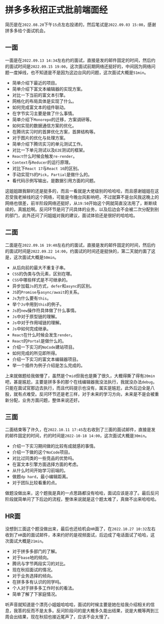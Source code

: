 # 拼多多秋招正式批前端面经
简历是在`2022.08.20`下午`15`点左右投递的，然后笔试是`2022.09.03 15:00`，感谢拼多多给个面试机会。

## 一面
一面是在`2022.09.13 14:34`左右约的面试，直接是发的邮件固定的时间，然后约的面试时间是`2022.09.15 19:00`，这次面试前期网络还挺好的，中间因为网络问题一度掉线，也不知道是不是因为这边台风的问题，这次面试大概是`51min`。

* 简单介绍下最近的项目。
* 简单介绍下富文本编辑器的实现方案。
* 对比一下当前的富文本引擎。
* 网格化的布局具体是实现了什么。
* 如何完成富文本的组件联动。
* 在字节实习主要是做了什么事情。
* 简单介绍下`Monorepo`的迁移，方案调研等。
* 如何实现的数据通信方案的优化。
* 在腾讯实习时的首屏优化方案，首屏结构等。
* 对于图片的优化与处理方案。
* 简单介绍下腾讯实习的单元测试工作。
* 对比一下单元测试以及`E2E`测试的框架。
* `React`什么时候会触发`re-render`。
* `Context`与`Reducer`的运行原理。
* 对比下`React 17`与`React 16`的区别。
* 手动实现`TS`的`Pick`，`Partial`是做什么的。
* 看代码示例写输出，是数据引用方面的问题。

这姐姐跟我聊的还是挺多的，而且一看就是大佬级别的哈哈哈，而且感谢姐姐在这忍受我老掉线的这个网络，可能是今晚台风影响吧，不过就算不是台风我这晚上的网络也很差，前半阶段网络还挺好，从`19:50`开始这个网就简直没法用了，断断续续的，真尴尬啊。反问环节是问了问具体的业务，以及后边会不会被二次分配到别的部门，此外还问了问姐姐对我的建议，面试体验还是很好的哈哈哈。


## 二面
二面是在`2022.09.16 19:40`左右约的面试，直接是发的邮件固定的时间，然后约的面试时间是`2022.09.22 14:00`，约面试的时间还是挺快的，第二天就约面了这是，这次面试大概是`50min`。

* 从后向前的最大不重复子串。
* `CSS`的伪类与伪元素，区别在哪。
* `CSS`中哪些样式是不可继承的。
* 异步加载`Js`的方式，`defer`和`async`的区别。
* `JS`的`Promise`与`async/await`的关系。
* `Js`为什么要有`this`。
* 举个`Js`中用到`this`的例子。
* `Js`的`new`操作符具体做了什么事情。
* `Js`中对于原型链的理解。
* `Js`中对于作用域链的理解。
* `Js`中如何完成继承。
* `React`在什么时候会发生`render`。
* `React`的`Portal`是做什么的。
* 介绍一下实习的`NoCode`建站项目。
* 如何完成的所见即所得。
* 介绍一下实习的富文本编辑器项目。
* 举一个插件为例子介绍是怎么完成的。

上来就做题给我做懵了，虽然是个`mid`但我也是撕了很久，大概得撕了得有`20min`吧，甚是尴尬，主要是拼多多的那个在线编辑器我没法执行，我就没办法`debug`，只能在面试官那边去执行，而且代码提示也没有，属实是尴尬，此外后边全是八股，就有点难受。反问环节还是老三样，对于未来的学习方向，未来是不是会被重新分配，业务方面问题，整体来说还好。

## 三面
二面结束等了许久，在`2022.10.11 17:45`左右收到了三面的面试邮件，直接是发的邮件固定的时间，约的时间是`2022-10-18 14:00`，这次面试大概是`30min`。

* 介绍一下实习期间做的比较有成就感的事情。
* 介绍一下做的这个`NoCode`项目。
* 对比过同类的一些竞品的优势吗。
* 在富文本引擎方面选择方面的考虑。
* 从什么时间开始学习前端的。
* 做题`dp hard`，最小编辑距离。
* 对于团队比较看重的点。

做题没做出来，这个题我是真的一点思路都没有哈哈，面试应该是凉了。最后反问阶段就简单问了下后边的流程，整体来说就是这个题太难了，真做不出来哈哈哈。

## HR面
没想到三面这个题没做出来，最后也还给机会`HR`面了，在`2022.10.27 10:32`左右收到了`HR`面的面试邮件，本来约好的是视频面试，后边成了电话面试了哈哈，这次面试大概是`21min`。

* 对于拼多多部门的了解。
* 对于`base`地的倾向。
* 腾讯与字节两段实习的对比。
* 现在秋招面试的情况。
* 对于业务选择的倾向。
* 在拼多多有认识的同学吗。
* 个人对于拼多多工作时长的看法。
* 简单了解了下家庭情况。

听声音就知道是个漂亮小姐姐哈哈哈，面试的时候主要是她在给我介绍相关的信息，我答的反而不是太多。反问阶段问的是大概多久能出结果，说是大概等两到三周会出结果，现在秋招也接近尾声了，应该不会太慢了。
